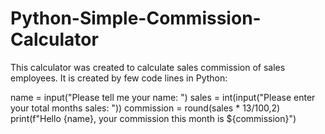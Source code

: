 # Python-Simple-Commission-Calculator
This calculator was created to calculate sales commission of sales employees.
It is created by few code lines in Python:

name = input("Please tell me your name: ")
sales = int(input("Please enter your total months sales: "))
commission = round(sales * 13/100,2)
print(f"Hello {name}, your commission this month is ${commission}")
